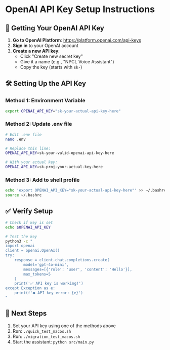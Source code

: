 # OpenAI API Key Setup Instructions

## 🔑 Getting Your OpenAI API Key

1. **Go to OpenAI Platform**: https://platform.openai.com/api-keys
2. **Sign in** to your OpenAI account
3. **Create a new API key**:
   - Click "Create new secret key"
   - Give it a name (e.g., "NPCL Voice Assistant")
   - Copy the key (starts with `sk-`)

## 🛠️ Setting Up the API Key

### Method 1: Environment Variable
```bash
export OPENAI_API_KEY="sk-your-actual-api-key-here"
```

### Method 2: Update .env file
```bash
# Edit .env file
nano .env

# Replace this line:
OPENAI_API_KEY=sk-your-valid-openai-api-key-here

# With your actual key:
OPENAI_API_KEY=sk-proj-your-actual-key-here
```

### Method 3: Add to shell profile
```bash
echo 'export OPENAI_API_KEY="sk-your-actual-api-key-here"' >> ~/.bashrc
source ~/.bashrc
```

## ✅ Verify Setup
```bash
# Check if key is set
echo $OPENAI_API_KEY

# Test the key
python3 -c "
import openai
client = openai.OpenAI()
try:
    response = client.chat.completions.create(
        model='gpt-4o-mini',
        messages=[{'role': 'user', 'content': 'Hello'}],
        max_tokens=5
    )
    print('✅ API key is working!')
except Exception as e:
    print(f'❌ API key error: {e}')
"
```

## 🚀 Next Steps
1. Set your API key using one of the methods above
2. Run: `./quick_test_macos.sh`
3. Run: `./migration_test_macos.sh`
4. Start the assistant: `python src/main.py`